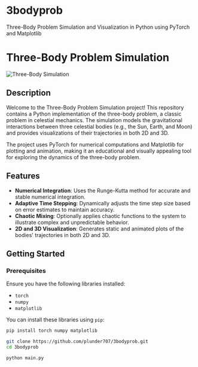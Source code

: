 # 3bodyprob
Three-Body Problem Simulation and Visualization in Python using PyTorch and Matplotlib

# Three-Body Problem Simulation

![Three-Body Simulation](https://github.com/plunder707/3bodyprob/images/three_body_simulation.png)

## Description

Welcome to the Three-Body Problem Simulation project! This repository contains a Python implementation of the three-body problem, a classic problem in celestial mechanics. The simulation models the gravitational interactions between three celestial bodies (e.g., the Sun, Earth, and Moon) and provides visualizations of their trajectories in both 2D and 3D.

The project uses PyTorch for numerical computations and Matplotlib for plotting and animation, making it an educational and visually appealing tool for exploring the dynamics of the three-body problem.

## Features

- **Numerical Integration**: Uses the Runge-Kutta method for accurate and stable numerical integration.
- **Adaptive Time Stepping**: Dynamically adjusts the time step size based on error estimates to maintain accuracy.
- **Chaotic Mixing**: Optionally applies chaotic functions to the system to illustrate complex and unpredictable behavior.
- **2D and 3D Visualization**: Generates static and animated plots of the bodies' trajectories in both 2D and 3D.

## Getting Started

### Prerequisites

Ensure you have the following libraries installed:

- `torch`
- `numpy`
- `matplotlib`

You can install these libraries using `pip`:

```bash
pip install torch numpy matplotlib

git clone https://github.com/plunder707/3bodyprob.git
cd 3bodyprob

python main.py
